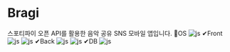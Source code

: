 # Bragi

스포티파이 오픈 API를 활용한 음악 공유 SNS 모바일 앱입니다.
📱OS
![js](https://img.shields.io/badge/Android-3DDC84?style=for-the-badge&logo=android&logoColor=white)
✔Front
![js](https://img.shields.io/badge/TypeScript-007ACC?style=for-the-badge&logo=typescript&logoColor=white)
![js](https://img.shields.io/badge/React_Native-20232A?style=for-the-badge&logo=react&logoColor=61DAFB)
✔Back
![js](https://img.shields.io/badge/Java-ED8B00?style=for-the-badge&logo=openjdk&logoColor=white)
![js](https://img.shields.io/badge/Spring-6DB33F?style=for-the-badge&logo=spring&logoColor=white)
✔DB
![js](https://img.shields.io/badge/PostgreSQL-316192?style=for-the-badge&logo=postgresql&logoColor=white)
